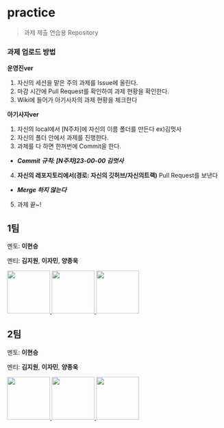 # practice
> 과제 제출 연습용 Repository

### 과제 업로드 방법
**운영진ver**

1. 자신의 세션을 맡은 주의 과제를 Issue에 올린다.
2. 마감 시간에 Pull Request를 확인하여 과제 현황을 확인한다.
3. Wiki에 들어가 아기사자의 과제 현황을 체크한다

**아기사자ver**
1. 자신의 local에서 [N주차]에 자신의 이름 폴더를 만든다
ex)김멋사
2. 자신의 폴더 안에서 과제를 진행한다.
3. 과제를 다 하면 한꺼번에 Commit을 한다.

- ***Commit 규칙: [N주차]23-00-00 김멋사***

4. **자신의 레포지토리에서(경로: 자신의 깃허브/자신의트랙)** Pull Request를 보낸다
- ***Merge 하지 않는다***
5. 과제 끝~!

## 1팀
멘토: **이현승**

멘티: **김지원**, **이자민**, **양종욱**

<div>
  <a href="https://github.com/jaminleee">
    <img src="https://avatars.githubusercontent.com/u/91969458?v=4" width="100" style="max-width: 100%;">
  </a>
 <a href="https://github.com/kimgwon">
    <img src="https://avatars.githubusercontent.com/u/92065911?v=4" width="100" style="max-width: 100%;">
  </a>
  <a href="https://github.com/JongukYang">
    <img src="https://avatars.githubusercontent.com/u/73643657?v=4" width="100" style="max-width: 100%;">
  </a>
</div>

## 2팀
멘토: **이현승**

멘티: **김지원**, **이자민**, **양종욱**
<div>
  <a href="https://github.com/JongukYang">
    <img src="https://avatars.githubusercontent.com/u/73643657?v=4" width="100" style="max-width: 100%;">
  </a>
 <a href="https://github.com/jaminleee">
    <img src="https://avatars.githubusercontent.com/u/91969458?v=4" width="100" style="max-width: 100%;">
  </a>
 <a href="https://github.com/kimgwon">
    <img src="https://avatars.githubusercontent.com/u/92065911?v=4" width="100" style="max-width: 100%;">
  </a>
</div>
